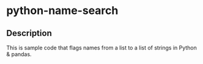 # python-name-search

## Description
This is sample code that flags names from a list to a list of strings in Python & pandas.
